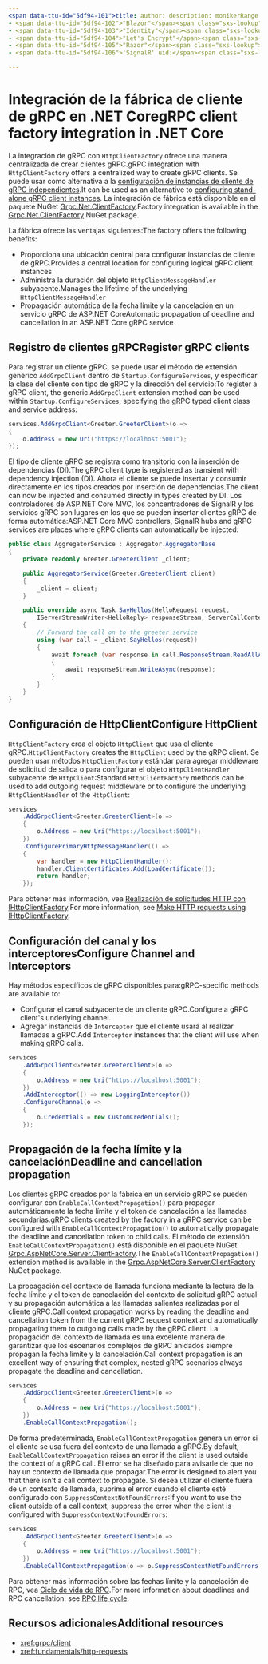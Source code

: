 ```yaml
---
<span data-ttu-id="5df94-101">title: author: description: monikerRange: ms.author: ms.date: no-loc:</span><span class="sxs-lookup"><span data-stu-id="5df94-101">title: author: description: monikerRange: ms.author: ms.date: no-loc:</span></span>
- <span data-ttu-id="5df94-102">"Blazor"</span><span class="sxs-lookup"><span data-stu-id="5df94-102">'Blazor'</span></span>
- <span data-ttu-id="5df94-103">"Identity"</span><span class="sxs-lookup"><span data-stu-id="5df94-103">'Identity'</span></span>
- <span data-ttu-id="5df94-104">"Let's Encrypt"</span><span class="sxs-lookup"><span data-stu-id="5df94-104">'Let's Encrypt'</span></span>
- <span data-ttu-id="5df94-105">"Razor"</span><span class="sxs-lookup"><span data-stu-id="5df94-105">'Razor'</span></span>
- <span data-ttu-id="5df94-106">'SignalR' uid:</span><span class="sxs-lookup"><span data-stu-id="5df94-106">'SignalR' uid:</span></span> 

---
```

# <a name="grpc-client-factory-integration-in-net-core"></a><span data-ttu-id="5df94-107">Integración de la fábrica de cliente de gRPC en .NET Core</span><span class="sxs-lookup"><span data-stu-id="5df94-107">gRPC client factory integration in .NET Core</span></span>

<span data-ttu-id="5df94-108">La integración de gRPC con `HttpClientFactory` ofrece una manera centralizada de crear clientes gRPC.</span><span class="sxs-lookup"><span data-stu-id="5df94-108">gRPC integration with `HttpClientFactory` offers a centralized way to create gRPC clients.</span></span> <span data-ttu-id="5df94-109">Se puede usar como alternativa a la [configuración de instancias de cliente de gRPC independientes](xref:grpc/client).</span><span class="sxs-lookup"><span data-stu-id="5df94-109">It can be used as an alternative to [configuring stand-alone gRPC client instances](xref:grpc/client).</span></span> <span data-ttu-id="5df94-110">La integración de fábrica está disponible en el paquete NuGet [Grpc.Net.ClientFactory](https://www.nuget.org/packages/Grpc.Net.ClientFactory).</span><span class="sxs-lookup"><span data-stu-id="5df94-110">Factory integration is available in the [Grpc.Net.ClientFactory](https://www.nuget.org/packages/Grpc.Net.ClientFactory) NuGet package.</span></span>

<span data-ttu-id="5df94-111">La fábrica ofrece las ventajas siguientes:</span><span class="sxs-lookup"><span data-stu-id="5df94-111">The factory offers the following benefits:</span></span>

* <span data-ttu-id="5df94-112">Proporciona una ubicación central para configurar instancias de cliente de gRPC.</span><span class="sxs-lookup"><span data-stu-id="5df94-112">Provides a central location for configuring logical gRPC client instances</span></span>
* <span data-ttu-id="5df94-113">Administra la duración del objeto `HttpClientMessageHandler` subyacente.</span><span class="sxs-lookup"><span data-stu-id="5df94-113">Manages the lifetime of the underlying `HttpClientMessageHandler`</span></span>
* <span data-ttu-id="5df94-114">Propagación automática de la fecha límite y la cancelación en un servicio gRPC de ASP.NET Core</span><span class="sxs-lookup"><span data-stu-id="5df94-114">Automatic propagation of deadline and cancellation in an ASP.NET Core gRPC service</span></span>

## <a name="register-grpc-clients"></a><span data-ttu-id="5df94-115">Registro de clientes gRPC</span><span class="sxs-lookup"><span data-stu-id="5df94-115">Register gRPC clients</span></span>

<span data-ttu-id="5df94-116">Para registrar un cliente gRPC, se puede usar el método de extensión genérico `AddGrpcClient` dentro de `Startup.ConfigureServices`, y especificar la clase del cliente con tipo de gRPC y la dirección del servicio:</span><span class="sxs-lookup"><span data-stu-id="5df94-116">To register a gRPC client, the generic `AddGrpcClient` extension method can be used within `Startup.ConfigureServices`, specifying the gRPC typed client class and service address:</span></span>

```csharp
services.AddGrpcClient<Greeter.GreeterClient>(o =>
{
    o.Address = new Uri("https://localhost:5001");
});
```

<span data-ttu-id="5df94-117">El tipo de cliente gRPC se registra como transitorio con la inserción de dependencias (DI).</span><span class="sxs-lookup"><span data-stu-id="5df94-117">The gRPC client type is registered as transient with dependency injection (DI).</span></span> <span data-ttu-id="5df94-118">Ahora el cliente se puede insertar y consumir directamente en los tipos creados por inserción de dependencias.</span><span class="sxs-lookup"><span data-stu-id="5df94-118">The client can now be injected and consumed directly in types created by DI.</span></span> <span data-ttu-id="5df94-119">Los controladores de ASP.NET Core MVC, los concentradores de SignalR y los servicios gRPC son lugares en los que se pueden insertar clientes gRPC de forma automática:</span><span class="sxs-lookup"><span data-stu-id="5df94-119">ASP.NET Core MVC controllers, SignalR hubs and gRPC services are places where gRPC clients can automatically be injected:</span></span>

```csharp
public class AggregatorService : Aggregator.AggregatorBase
{
    private readonly Greeter.GreeterClient _client;

    public AggregatorService(Greeter.GreeterClient client)
    {
        _client = client;
    }

    public override async Task SayHellos(HelloRequest request,
        IServerStreamWriter<HelloReply> responseStream, ServerCallContext context)
    {
        // Forward the call on to the greeter service
        using (var call = _client.SayHellos(request))
        {
            await foreach (var response in call.ResponseStream.ReadAllAsync())
            {
                await responseStream.WriteAsync(response);
            }
        }
    }
}
```

## <a name="configure-httpclient"></a><span data-ttu-id="5df94-120">Configuración de HttpClient</span><span class="sxs-lookup"><span data-stu-id="5df94-120">Configure HttpClient</span></span>

<span data-ttu-id="5df94-121">`HttpClientFactory` crea el objeto `HttpClient` que usa el cliente gRPC.</span><span class="sxs-lookup"><span data-stu-id="5df94-121">`HttpClientFactory` creates the `HttpClient` used by the gRPC client.</span></span> <span data-ttu-id="5df94-122">Se pueden usar métodos `HttpClientFactory` estándar para agregar middleware de solicitud de salida o para configurar el objeto `HttpClientHandler` subyacente de `HttpClient`:</span><span class="sxs-lookup"><span data-stu-id="5df94-122">Standard `HttpClientFactory` methods can be used to add outgoing request middleware or to configure the underlying `HttpClientHandler` of the `HttpClient`:</span></span>

```csharp
services
    .AddGrpcClient<Greeter.GreeterClient>(o =>
    {
        o.Address = new Uri("https://localhost:5001");
    })
    .ConfigurePrimaryHttpMessageHandler(() =>
    {
        var handler = new HttpClientHandler();
        handler.ClientCertificates.Add(LoadCertificate());
        return handler;
    });
```

<span data-ttu-id="5df94-123">Para obtener más información, vea [Realización de solicitudes HTTP con IHttpClientFactory](xref:fundamentals/http-requests).</span><span class="sxs-lookup"><span data-stu-id="5df94-123">For more information, see [Make HTTP requests using IHttpClientFactory](xref:fundamentals/http-requests).</span></span>

## <a name="configure-channel-and-interceptors"></a><span data-ttu-id="5df94-124">Configuración del canal y los interceptores</span><span class="sxs-lookup"><span data-stu-id="5df94-124">Configure Channel and Interceptors</span></span>

<span data-ttu-id="5df94-125">Hay métodos específicos de gRPC disponibles para:</span><span class="sxs-lookup"><span data-stu-id="5df94-125">gRPC-specific methods are available to:</span></span>

* <span data-ttu-id="5df94-126">Configurar el canal subyacente de un cliente gRPC.</span><span class="sxs-lookup"><span data-stu-id="5df94-126">Configure a gRPC client's underlying channel.</span></span>
* <span data-ttu-id="5df94-127">Agregar instancias de `Interceptor` que el cliente usará al realizar llamadas a gRPC.</span><span class="sxs-lookup"><span data-stu-id="5df94-127">Add `Interceptor` instances that the client will use when making gRPC calls.</span></span>

```csharp
services
    .AddGrpcClient<Greeter.GreeterClient>(o =>
    {
        o.Address = new Uri("https://localhost:5001");
    })
    .AddInterceptor(() => new LoggingInterceptor())
    .ConfigureChannel(o =>
    {
        o.Credentials = new CustomCredentials();
    });
```

## <a name="deadline-and-cancellation-propagation"></a><span data-ttu-id="5df94-128">Propagación de la fecha límite y la cancelación</span><span class="sxs-lookup"><span data-stu-id="5df94-128">Deadline and cancellation propagation</span></span>

<span data-ttu-id="5df94-129">Los clientes gRPC creados por la fábrica en un servicio gRPC se pueden configurar con `EnableCallContextPropagation()` para propagar automáticamente la fecha límite y el token de cancelación a las llamadas secundarias.</span><span class="sxs-lookup"><span data-stu-id="5df94-129">gRPC clients created by the factory in a gRPC service can be configured with `EnableCallContextPropagation()` to automatically propagate the deadline and cancellation token to child calls.</span></span> <span data-ttu-id="5df94-130">El método de extensión `EnableCallContextPropagation()` está disponible en el paquete NuGet [Grpc.AspNetCore.Server.ClientFactory](https://www.nuget.org/packages/Grpc.AspNetCore.Server.ClientFactory).</span><span class="sxs-lookup"><span data-stu-id="5df94-130">The `EnableCallContextPropagation()` extension method is available in the [Grpc.AspNetCore.Server.ClientFactory](https://www.nuget.org/packages/Grpc.AspNetCore.Server.ClientFactory) NuGet package.</span></span>

<span data-ttu-id="5df94-131">La propagación del contexto de llamada funciona mediante la lectura de la fecha límite y el token de cancelación del contexto de solicitud gRPC actual y su propagación automática a las llamadas salientes realizadas por el cliente gRPC.</span><span class="sxs-lookup"><span data-stu-id="5df94-131">Call context propagation works by reading the deadline and cancellation token from the current gRPC request context and automatically propagating them to outgoing calls made by the gRPC client.</span></span> <span data-ttu-id="5df94-132">La propagación del contexto de llamada es una excelente manera de garantizar que los escenarios complejos de gRPC anidados siempre propagan la fecha límite y la cancelación.</span><span class="sxs-lookup"><span data-stu-id="5df94-132">Call context propagation is an excellent way of ensuring that complex, nested gRPC scenarios always propagate the deadline and cancellation.</span></span>

```csharp
services
    .AddGrpcClient<Greeter.GreeterClient>(o =>
    {
        o.Address = new Uri("https://localhost:5001");
    })
    .EnableCallContextPropagation();
```

<span data-ttu-id="5df94-133">De forma predeterminada, `EnableCallContextPropagation` genera un error si el cliente se usa fuera del contexto de una llamada a gRPC.</span><span class="sxs-lookup"><span data-stu-id="5df94-133">By default, `EnableCallContextPropagation` raises an error if the client is used outside the context of a gRPC call.</span></span> <span data-ttu-id="5df94-134">El error se ha diseñado para avisarle de que no hay un contexto de llamada que propagar.</span><span class="sxs-lookup"><span data-stu-id="5df94-134">The error is designed to alert you that there isn't a call context to propagate.</span></span> <span data-ttu-id="5df94-135">Si desea utilizar el cliente fuera de un contexto de llamada, suprima el error cuando el cliente esté configurado con `SuppressContextNotFoundErrors`:</span><span class="sxs-lookup"><span data-stu-id="5df94-135">If you want to use the client outside of a call context, suppress the error when the client is configured with `SuppressContextNotFoundErrors`:</span></span>

```csharp
services
    .AddGrpcClient<Greeter.GreeterClient>(o =>
    {
        o.Address = new Uri("https://localhost:5001");
    })
    .EnableCallContextPropagation(o => o.SuppressContextNotFoundErrors = true);
```

<span data-ttu-id="5df94-136">Para obtener más información sobre las fechas límite y la cancelación de RPC, vea [Ciclo de vida de RPC](https://www.grpc.io/docs/guides/concepts/#rpc-life-cycle).</span><span class="sxs-lookup"><span data-stu-id="5df94-136">For more information about deadlines and RPC cancellation, see [RPC life cycle](https://www.grpc.io/docs/guides/concepts/#rpc-life-cycle).</span></span>

## <a name="additional-resources"></a><span data-ttu-id="5df94-137">Recursos adicionales</span><span class="sxs-lookup"><span data-stu-id="5df94-137">Additional resources</span></span>

* <xref:grpc/client>
* <xref:fundamentals/http-requests>
